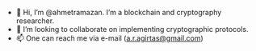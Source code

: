 - 👋 Hi, I’m @ahmetramazan. I’m a blockchain and cryptography researcher.
- 💞️ I’m looking to collaborate on implementing cryptographic protocols.
- 📫 One can reach me via e-mail (a.r.agirtas@gmail.com)

<!---
ahmetramazan/ahmetramazan is a ✨ special ✨ repository because its `README.md` (this file) appears on your GitHub profile.
You can click the Preview link to take a look at your changes.
--->
